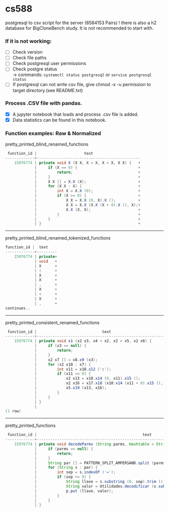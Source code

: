 # cs588
postgresql to csv script for the server (8584153 Pairs)
! there is also a h2 database for BigCloneBench study. It is not recommended to start with.

### If it is not working:
- [ ] Check version  
- [ ] Check file paths  
- [ ] Check postgresql user permissions  
- [ ] Check postgre status  
      -> commands: `systemctl status postgresql` or `service postgresql status`  
- [ ] If postgresql can not write csv file, give chmod -x -u permission to target directory.(see README.txt)

### Process .CSV file with pandas.
- [x] A jupyter notebook that loads and process .csv file is added.
- [x] Data statistics can be found in this notebook.

### Function examples: Raw & Normalized
pretty_printed_blind_renamed_functions
```java
 function_id |                     text                     
-------------+----------------------------------------------
    15976774 | private void X (X X, X < X, X > X, X X) {   +
             |     if (X == 0) {                           +
             |         return;                             +
             |     }                                       +
             |     X X [] = X.X (X);                       +
             |     for (X X : X) {                         +
             |         int X = X.X (0);                    +
             |         if (X >= 0) {                       +
             |             X X = X.X (0, X).X ();          +
             |             X X = X.X (X.X (X + 0).X (), X);+
             |             X.X (X, X);                     +
             |         }                                   +
             |     }                                       +
             | }                                           +

```
---

pretty_printed_blind_renamed_tokenized_functions
```java
function_id |  text   
-------------+---------
    15976774 | private+
             | void   +
             | X      +
             | (      +
             | X      +
             | X      +
             | ,      +
             | X      +
             | <      +
             | X      +
             | ,      +
continues..
```
---

pretty_printed_consistent_renamed_functions
```java
 function_id |                             text                             
-------------+--------------------------------------------------------------
    15976774 | private void x1 (x2 x3, x4 < x2, x2 > x5, x2 x6) {          +
             |     if (x3 == null) {                                       +
             |         return;                                             +
             |     }                                                       +
             |     x2 x7 [] = x8.x9 (x3);                                  +
             |     for (x2 x10 : x7) {                                     +
             |         int x11 = x10.x12 ('c');                            +
             |         if (x11 >= 0) {                                     +
             |             x2 x13 = x10.x14 (0, x11).x15 ();               +
             |             x2 x16 = x17.x18 (x10.x14 (x11 + 0).x15 (), x6);+
             |             x5.x19 (x13, x16);                              +
             |         }                                                   +
             |     }                                                       +
             | }                                                           +
             | 
(1 row)

```
---

pretty_printed_functions
```java
 function_id |                                               text                                               
-------------+--------------------------------------------------------------------------------------------------
    15976774 | private void decodeParms (String parms, Hashtable < String, String > p, String codificacion) {  +
             |     if (parms == null) {                                                                        +
             |         return;                                                                                 +
             |     }                                                                                           +
             |     String par [] = PATTERN_SPLIT_AMPERSAND.split (parms);                                      +
             |     for (String s : par) {                                                                      +
             |         int sep = s.indexOf ('=');                                                              +
             |         if (sep >= 0) {                                                                         +
             |             String llave = s.substring (0, sep).trim ();                                        +
             |             String valor = Utilidades.decodificar (s.substring (sep + 1).trim (), codificacion);+
             |             p.put (llave, valor);                                                               +
             |         }                                                                                       +
             |     }                                                                                           +
             | }                                                                                               +
```
